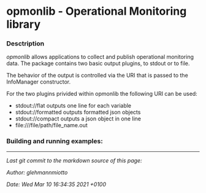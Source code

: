 # opmonlib - Operational Monitoring library

### Desctription


*opmonlib* allows applications to collect and publish operational monitoring data.
The package contains two basic output plugins, to stdout or to file.

The behavior of the output is controlled via the URI that is passed to the InfoManager constructor.

For the two plugins privided within opmonlib the following URI can be used:

- stdout://flat
outputs one line for each variable
- stdout://formatted
outputs formatted json objects
- stdout://compact
outputs a json object in one line
- file:///file/path/file_name.out

### Building and running examples:


-----

_Last git commit to the markdown source of this page:_


_Author: glehmannmiotto_

_Date: Wed Mar 10 16:34:35 2021 +0100_

